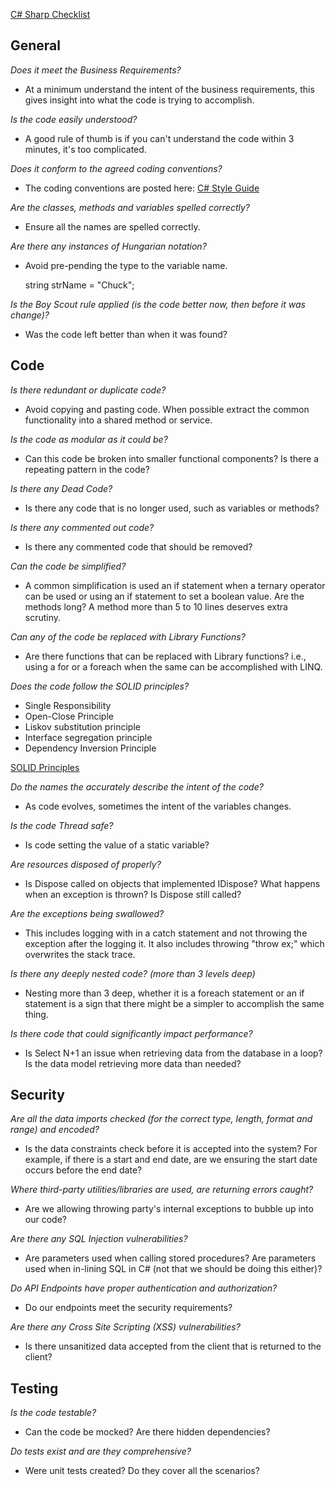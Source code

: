 [C# Sharp Checklist](https://github.com/chuckconway/c-sharp-code-review-checklist)

## General ##

*Does it meet the Business Requirements?*

- At a minimum understand the intent of the business requirements, this gives insight into what the code is trying to accomplish.

*Is the code easily understood?*

- A good rule of thumb is if you can't understand the code within 3 minutes, it's too complicated.

*Does it conform to the agreed coding conventions?*

- The coding conventions are posted here: [C# Style Guide](https://github.com/chuckconway/c-sharp-style-guide/blob/master/README.markdown)

*Are the classes, methods and variables spelled correctly?*

- Ensure all the names are spelled correctly.

*Are there any instances of Hungarian notation?*

- Avoid pre-pending the type to the variable name.

    string strName = "Chuck";

*Is the Boy Scout rule applied (is the code better now, then before it was change)?*

- Was the code left better than when it was found?

## Code ##

*Is there redundant or duplicate code?*

- Avoid copying and pasting code. When possible extract the common functionality into a shared method or service.

*Is the code as modular as it could be?*

- Can this code be broken into smaller functional components? Is there a repeating pattern in the code?

*Is there any Dead Code?*

- Is there any code that is no longer used, such as variables or methods?

*Is there any commented out code?*

- Is there any commented code that should be removed?

*Can the code be simplified?*

- A common simplification is used an if statement when a ternary operator can be used or using an if statement to set a boolean value. Are the methods long? A method more than 5 to 10 lines deserves extra scrutiny.

*Can any of the code be replaced with Library Functions?*

- Are there functions that can be replaced with Library functions? i.e., using a for or a foreach when the same can be accomplished with LINQ.

*Does the code follow the SOLID principles?*

- Single Responsibility
- Open-Close Principle
- Liskov substitution principle
- Interface segregation principle
- Dependency Inversion Principle

[SOLID Principles](https://en.wikipedia.org/wiki/SOLID_(object-oriented_design))

*Do the names the accurately describe the intent of the code?*

- As code evolves, sometimes the intent of the variables changes.

*Is the code Thread safe?*

- Is code setting the value of a static variable?

*Are resources disposed of properly?*

- Is Dispose called on objects that implemented IDispose? What happens when an exception is thrown? Is Dispose still called?

*Are the exceptions being swallowed?*

- This includes logging with in a catch statement and not throwing  the exception after the logging it. It also includes throwing "throw ex;" which overwrites the stack trace.

*Is there any deeply nested code? (more than 3 levels deep)*

- Nesting more than 3 deep, whether it is a foreach statement or an if statement is a sign that there might be a simpler to accomplish the same thing.

*Is there code that could significantly impact performance?*

- Is Select N+1 an issue when retrieving data from the database in a loop? Is the data model retrieving more data than needed?

## Security ##

*Are all the data imports checked (for the correct type, length, format and range) and encoded?*

- Is the data constraints check before it is accepted into the system? For example, if there is a start and end date, are we ensuring the start date occurs before the end date?

*Where third-party utilities/libraries are used, are returning errors caught?*

- Are we allowing throwing party's internal exceptions to bubble up into our code?

*Are there any SQL Injection vulnerabilities?*

- Are parameters used when calling stored procedures? Are parameters used when in-lining SQL in C# (not that we should be doing this either)?

*Do API Endpoints have proper authentication and authorization?*

- Do our endpoints meet the security requirements?

*Are there any Cross Site Scripting (XSS) vulnerabilities?*

- Is there unsanitized data accepted from the client that is returned to the client?

## Testing ##

*Is the code testable?*

- Can the code be mocked? Are there hidden dependencies?

*Do tests exist and are they comprehensive?*

- Were unit tests created? Do they cover all the scenarios?
